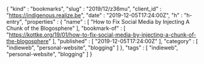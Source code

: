 {
  "kind" : "bookmarks",
  "slug" : "2019/12/z36mu",
  "client_id" : "https://indigenous.realize.be",
  "date" : "2019-12-05T17:24:00Z",
  "h" : "h-entry",
  "properties" : {
    "name" : [ "How to Fix Social Media by Injecting A Chunk of the Blogosphere" ],
    "bookmark-of" : [ "https://kottke.org/19/01/how-to-fix-social-media-by-injecting-a-chunk-of-the-blogosphere" ],
    "published" : [ "2019-12-05T17:24:00Z" ],
    "category" : [ "indieweb", "personal-website", "blogging" ]
  },
  "tags" : [ "indieweb", "personal-website", "blogging" ]
}
